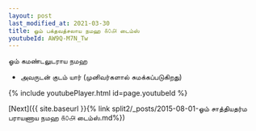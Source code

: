 ```yaml
---
layout: post
last_modified_at: 2021-03-30
title: ஓம் பக்தவத்சலாய நமஹ ௧௦௮ டைம்ஸ்
youtubeId: AW9Q-M7N_Tw
---
```

 
 
 ஓம் கமண்டலுடராய நமஹ  
 
 -  அவருடன் குடம் யார் (முனிவர்களால் சுமக்கப்படுகிறது) 
 
  
 
  
 
 
 
 
 
 


{% include youtubePlayer.html id=page.youtubeId %}
 
[Next]({{ site.baseurl }}{% link  split2/_posts/2015-08-01-ஓம் சாத்தியதர்ம பராயணாய நமஹ ௧௦௮ டைம்ஸ்.md%})
 
